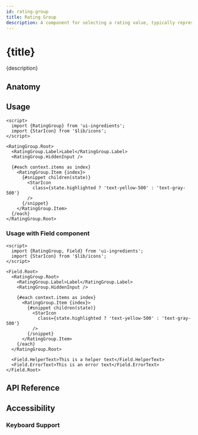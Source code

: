 ```yaml
---
id: rating-group
title: Rating Group
description: A component for selecting a rating value, typically represented by stars or other symbols.
---
```


# {title}

{description}

<demo>

## Anatomy

<anatomy>

## Usage

```svelte
<script>
  import {RatingGroup} from 'ui-ingredients';
  import {StarIcon} from '$lib/icons';
</script>

<RatingGroup.Root>
  <RatingGroup.Label>Label</RatingGroup.Label>
  <RatingGroup.HiddenInput />

  {#each context.items as index}
    <RatingGroup.Item {index}>
      {#snippet children(state)}
        <StarIcon
          class={state.highlighted ? 'text-yellow-500' : 'text-gray-500'}
        />
      {/snippet}
    </RatingGroup.Item>
  {/each}
</RatingGroup.Root>
```

### Usage with Field component

```svelte
<script>
  import {RatingGroup, Field} from 'ui-ingredients';
  import {StarIcon} from '$lib/icons';
</script>

<Field.Root>
  <RatingGroup.Root>
    <RatingGroup.Label>Label</RatingGroup.Label>
    <RatingGroup.HiddenInput />

    {#each context.items as index}
      <RatingGroup.Item {index}>
        {#snippet children(state)}
          <StarIcon
            class={state.highlighted ? 'text-yellow-500' : 'text-gray-500'}
          />
        {/snippet}
      </RatingGroup.Item>
    {/each}
  </RatingGroup.Root>

  <Field.HelperText>This is a helper text</Field.HelperText>
  <Field.ErrorText>This is an error text</Field.ErrorText>
</Field.Root>
```

## API Reference

<api>

## Accessibility

### Keyboard Support

<keyboard-support>
